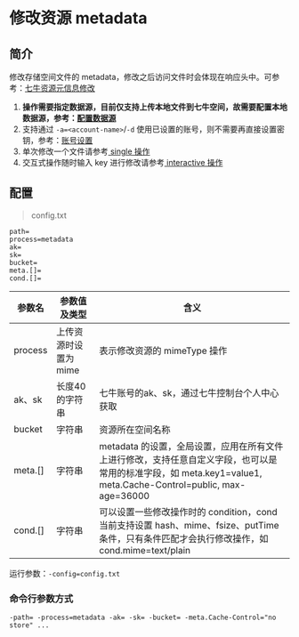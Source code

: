 # 修改资源 metadata

## 简介
修改存储空间文件的 metadata，修改之后访问文件时会体现在响应头中。可参考：[七牛资源元信息修改](https://developer.qiniu.com/kodo/api/1252/chgm)  
1. **操作需要指定数据源，目前仅支持上传本地文件到七牛空间，故需要配置本地数据源，参考：[配置数据源](datasource.md)**  
2. 支持通过 `-a=<account-name>`/`-d` 使用已设置的账号，则不需要再直接设置密钥，参考：[账号设置](../README.md#账号设置)  
3. 单次修改一个文件请参考[ single 操作](single.md)  
4. 交互式操作随时输入 key 进行修改请参考[ interactive 操作](interactive.md)  

## 配置
> config.txt
```
path=
process=metadata
ak=
sk=
bucket=
meta.[]=
cond.[]=
```  
|参数名|参数值及类型 | 含义|  
|-----|-------|-----|  
|process|上传资源时设置为 mime | 表示修改资源的 mimeType 操作|  
|ak、sk|长度40的字符串|七牛账号的ak、sk，通过七牛控制台个人中心获取|  
|bucket| 字符串| 资源所在空间名称|  
|meta.[]| 字符串| metadata 的设置，全局设置，应用在所有文件上进行修改，支持任意自定义字段，也可以是常用的标准字段，如 meta.key1=value1, meta.Cache-Control=public, max-age=36000|  
|cond.[]| 字符串| 可以设置一些修改操作时的 condition，cond 当前支持设置 hash、mime、fsize、putTime 条件，只有条件匹配才会执行修改操作，如 cond.mime=text/plain|  

运行参数：`-config=config.txt`

### 命令行参数方式
```
-path= -process=metadata -ak= -sk= -bucket= -meta.Cache-Control="no store" ...
```

